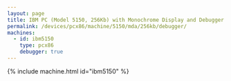 ```yaml
---
layout: page
title: IBM PC (Model 5150, 256Kb) with Monochrome Display and Debugger
permalink: /devices/pcx86/machine/5150/mda/256kb/debugger/
machines:
  - id: ibm5150
    type: pcx86
    debugger: true
---
```


{% include machine.html id="ibm5150" %}

